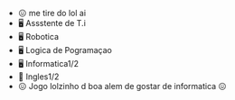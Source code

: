 - 😖 me tire do lol ai
- 🖥️ Assstente de T.i
- 🖥️ Robotica
- 🖥️ Logica de Pogramaçao
- 🖥️ Informatica1/2
- 📖 Ingles1/2
- 😖 Jogo lolzinho d boa alem de gostar de informatica 😖

